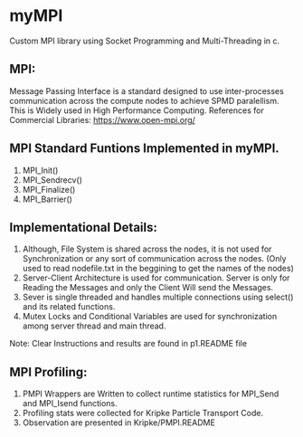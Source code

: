 # myMPI
Custom MPI library using Socket Programming and Multi-Threading in c.

## MPI: 
Message Passing Interface is a standard designed to use inter-processes communication across the compute nodes to achieve SPMD paralellism. This is Widely used in High Performance Computing. References for Commercial Libraries: https://www.open-mpi.org/

## MPI Standard Funtions Implemented in myMPI.
1) MPI_Init()
2) MPI_Sendrecv()
3) MPI_Finalize()
4) MPI_Barrier()

## Implementational Details:
1) Although, File System is shared across the nodes, it is not used for Synchronization or any sort of communication across the nodes. (Only used to read nodefile.txt in the beggining to get the names of the nodes)
2) Server-Client Architecture is used for communication. Server is only for Reading the Messages and only the Client Will send the Messages.
3) Sever is single threaded and handles multiple connections using select() and its related functions.
4) Mutex Locks and Conditional Variables are used for synchronization among server thread and main thread.

Note: Clear Instructions and results are found in p1.README file

## MPI Profiling:
1) PMPI Wrappers are Written to collect runtime statistics for MPI_Send and MPI_Isend functions.
2) Profiling stats were collected for Kripke Particle Transport Code.
3) Observation are presented in Kripke/PMPI.README
